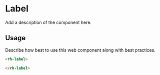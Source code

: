 # Label
Add a description of the component here.

## Usage
Describe how best to use this web component along with best practices.

```html
<rh-label>

</rh-label>
```

